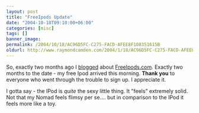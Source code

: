 ```yaml
---
layout: post
title: "FreeIpods Update"
date: "2004-10-18T09:10:00+06:00"
categories: [misc]
tags: []
banner_image: 
permalink: /2004/10/18/AC96D5FC-C275-FACD-AFEE8F108351615B
oldurl: http://www.raymondcamden.com/2004/1/18/AC96D5FC-C275-FACD-AFEE8F108351615B
---
```


So, exactly two months ago I <a href="http://www.camdenfamily.com/morpheus/blog/index.cfm?mode=entry&entry=73AA29FA-0FCD-78C2-4782395333C44F84">blogged</a> about <a href="http://www.freeipods.com">FreeIpods.com</a>. Exactly two months to the date - my free Ipod arrived this morning. <b>Thank you</b> to everyone who went through the trouble to sign up. I appreciate it.

I gotta say - the IPod is <i>quite</i> the sexy little thing. It "feels" extremely solid. Not that my Nomad feels flimsy per se.... but in comparison to the IPod it feels more like a toy.